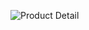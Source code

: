 
![Product Detail](https://github.com/user-attachments/assets/d2fe78b6-7911-4e12-bdc2-e37dbfbacaea)
